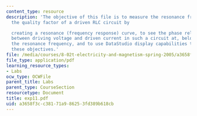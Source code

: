 ```yaml
---
content_type: resource
description: 'The objective of this file is to measure the resonance frequency and
  the quality factor of a driven RLC circuit by

  creating a resonance (frequency response) curve, to see the phase relationships
  between driving voltage and driven current in such a circuit at, below, and above
  the resonance frequency, and to use DataStudio display capabilities to carry out
  these objectives.'
file: /media/courses/8-02t-electricity-and-magnetism-spring-2005/a3658f3cc38171a986253fd389b618cb_exp11.pdf
file_type: application/pdf
learning_resource_types:
- Labs
ocw_type: OCWFile
parent_title: Labs
parent_type: CourseSection
resourcetype: Document
title: exp11.pdf
uid: a3658f3c-c381-71a9-8625-3fd389b618cb
---
```

